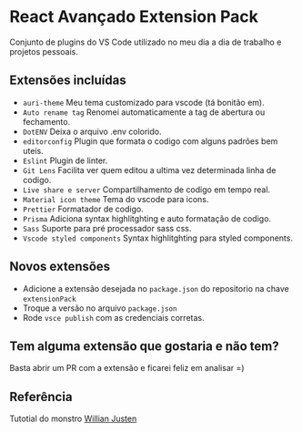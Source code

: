 # React Avançado Extension Pack

Conjunto de plugins do VS Code utilizado no meu dia a dia de trabalho e projetos pessoais.

## Extensões incluídas

- `auri-theme` Meu tema customizado para vscode (tá bonitão em).
- `Auto rename tag` Renomei automaticamente a tag de abertura ou fechamento.
- `DotENV` Deixa o arquivo .env colorido.
- `editorconfig` Plugin que formata o codigo com alguns padrões bem uteis.
- `Eslint` Plugin de linter.
- `Git Lens` Facilita ver quem editou a ultima vez determinada linha de codigo.
- `Live share e server` Compartilhamento de codigo em tempo real.
- `Material icon theme` Tema do vscode para icons.
- `Prettier` Formatador de codigo.
- `Prisma` Adiciona syntax highlitghting e auto formatação de codigo.
- `Sass` Suporte para pré processador sass css.
- `Vscode styled components` Syntax highlitghting para styled components.

## Novos extensões

- Adicione a extensão desejada no `package.json` do repositorio na chave `extensionPack`
- Troque a versão no arquivo `package.json`
- Rode `vsce publish` com as credenciais corretas.

## Tem alguma extensão que gostaria e não tem?

Basta abrir um PR com a extensão e ficarei feliz em analisar =)

## Referência

Tutotial do monstro [Willian Justen](https://willianjusten.com.br/como-criar-e-publicar-um-pacote-de-extensoes-do-vscode)
